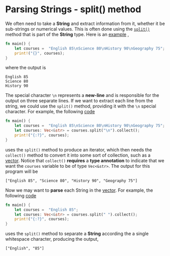 # Parsing Strings - split() method

We often need to take a **String** and extract information from it, whether it be sub-strings or numerical values. This is often done using the [`split()`](https://doc.rust-lang.org/std/string/struct.String.html) method that is part of the **String** type. Here is an [example](https://play.rust-lang.org/?version=stable&mode=debug&edition=2021&gist=ec2e4937f89e76ff06b1ab8952fcab70) ,

```rust
fn main() {
    let courses =  "English 85\nScience 80\nHistory 90\nGeography 75";
    print!("{}", courses);
}
```

where the output is
```
English 85
Science 80
History 90
```

The special character `\n` represents a **new-line** and is responsible for the output on three separate lines. If we want to extract each line from the string, we could use the `split()` method, providing it with the `\n` special character.  For example, the following [code](https://play.rust-lang.org/?version=stable&mode=debug&edition=2021&gist=1e22671ed4a8ccca8d331543c5cc42bd)

```rust
fn main() {
    let courses =  "English 85\nScience 80\nHistory 90\nGeography 75";
    let courses: Vec<&str> = courses.split("\n").collect();
    print!("{:?}", courses);
}
```

uses the `split()` method to produce an iterator, which then needs the `collect()` method to convert it into some sort of collection, such as a [vector](notes/05-vectors/vectors.md). Notice that `collect()` **requires** a **type annotation** to indicate that we want the `courses` variable to be of type `Vec<&str>`. The output for this program will be

```
["English 85", "Science 80", "History 90", "Geography 75"]
```

Now we may want to **parse** each String in the  [vector](notes/05-vectors/vectors.md).  For example, the following [code](https://play.rust-lang.org/?version=stable&mode=debug&edition=2021&gist=67261cc12253ae60427a712202cc550e)

```rust
fn main() {
    let courses =  "English 85";
    let courses: Vec<&str> = courses.split(" ").collect();
    print!("{:?}", courses);
}
```

uses the `split()` method to separate a **String** according the a single whitespace character, producing the output,

```
["English", "85"]
```